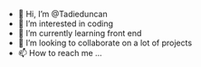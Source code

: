 - 👋 Hi, I’m @Tadieduncan
- 👀 I’m interested in coding
- 🌱 I’m currently learning front end
- 💞️ I’m looking to collaborate on a lot of projects
- 📫 How to reach me ...

<!---
Tadieduncan/Tadieduncan is a ✨ special ✨ repository because its `README.md` (this file) appears on your GitHub profile.
You can click the Preview link to take a look at your changes.
--->
